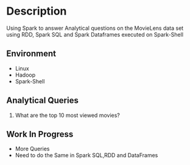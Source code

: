 # Description
Using Spark to answer Analytical questions on the MovieLens data set using RDD, Spark SQL and Spark Dataframes executed on Spark-Shell

## Environment
* Linux
* Hadoop
* Spark-Shell

## Analytical Queries
1. What are the top 10 most viewed movies?

## Work In Progress
* More Queries
* Need to do the Same in Spark SQL,RDD and DataFrames
